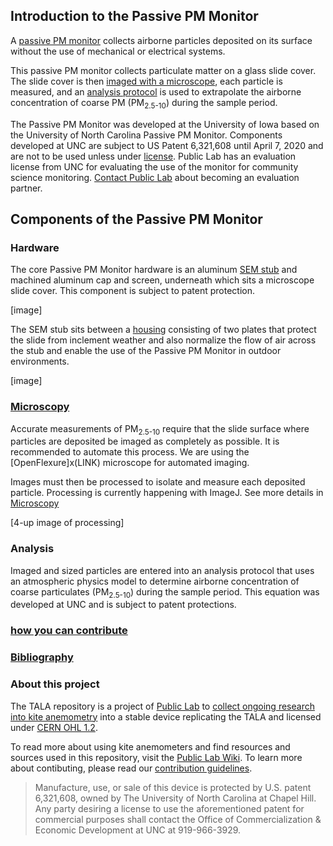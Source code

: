 ## Introduction to the Passive PM Monitor
A [passive PM monitor](https://publiclab.org/wiki/passive-pm) collects airborne particles deposited on its surface without the use of mechanical or electrical systems. 

This passive PM monitor collects particulate matter on a glass slide cover. The slide cover is then [imaged with a microscope](microscopy/README.md), each particle is measured, and an [analysis protocol](analysis) is used to extrapolate the airborne concentration of coarse PM (PM<sub>2.5-10</sub>) during the sample period. 

The Passive PM Monitor was developed at the University of Iowa based on the University of North Carolina Passive PM Monitor. Components developed at UNC are subject to US Patent 6,321,608 until April 7, 2020 and are not to be used unless under [license](license.md). Public Lab has an evaluation license from UNC for evaluating the use of the monitor for community science monitoring. [Contact Public Lab](staff@publiclab.org) about becoming an evaluation partner. 
 
## Components of the Passive PM Monitor

### Hardware
The core Passive PM Monitor hardware is an aluminum [SEM stub](SEM_stub) and machined aluminum cap and screen, underneath which sits a microscope slide cover. This component is subject to patent protection.

[image]

The SEM stub sits between a [housing](housing) consisting of two plates that protect the slide from inclement weather and also normalize the flow of air across the stub and enable the use of the Passive PM Monitor in outdoor environments.

[image]

### [Microscopy](microscopy/README.md)
Accurate measurements of PM<sub>2.5-10</sub> require that the slide surface where particles are deposited be imaged as completely as possible.  It is recommended to automate this process. We are using the [OpenFlexure]x(LINK) microscope for automated imaging.

Images must then be processed to isolate and measure each deposited particle. Processing is currently happening with ImageJ.  See more details in [Microscopy](microscopy/README.MD)

[4-up image of processing]

### Analysis
Imaged and sized particles are entered into an analysis protocol that uses an atmospheric physics model to determine airborne concentration of coarse particulates (PM<sub>2.5-10</sub>) during the sample period.  This equation was developed at UNC and is subject to patent protections. 

### [how you can contribute](contributing.md)

### [Bibliography](Bibliography.md)

### About this project
The TALA repository is a project of [Public Lab](www.publiclab.org) to [collect ongoing research into kite anemometry](www.publiclab.org/tag/kite-anemometer) into a stable device replicating the TALA and licensed under [CERN OHL 1.2](LiCENSE.md).

To read more about using kite anemometers and find resources and sources used in this repository, visit the [Public Lab Wiki](publiclab.org/wiki/kite-anemometers). To learn more about contibuting, please read our [contribution guidelines](contributing.md).


>Manufacture, use, or sale of this device is protected by U.S. patent 6,321,608, owned by The University of North Carolina at Chapel Hill. Any party desiring a license to use the aforementioned patent for commercial purposes shall contact the Office of Commercialization & Economic Development at UNC at 919-966-3929.
